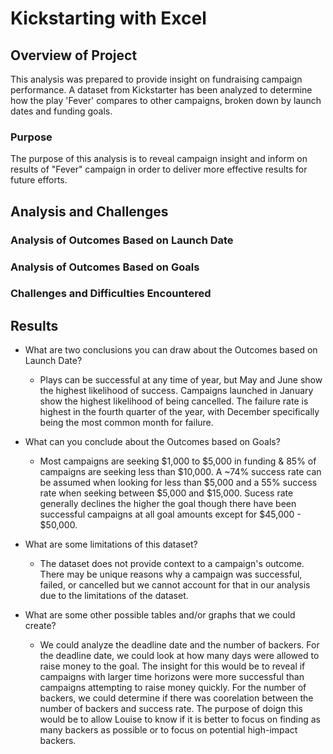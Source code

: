 # Kickstarting with Excel

## Overview of Project
This analysis was prepared to provide insight on fundraising campaign performance. A dataset from Kickstarter has been analyzed to determine how the play 'Fever' compares to other campaigns, broken down by launch dates and funding goals. 

### Purpose
The purpose of this analysis is to reveal campaign insight and inform on results of "Fever" campaign in order to deliver more effective results for future efforts.

## Analysis and Challenges

### Analysis of Outcomes Based on Launch Date

### Analysis of Outcomes Based on Goals

### Challenges and Difficulties Encountered

## Results

- What are two conclusions you can draw about the Outcomes based on Launch Date? 
  - Plays can be successful at any time of year, but May and June show the highest likelihood of success. Campaigns launched in January show the highest likelihood of being cancelled. The failure rate is highest in the fourth quarter of the year, with December specifically being the most common month for failure. 

- What can you conclude about the Outcomes based on Goals? 
  -  Most campaigns are seeking $1,000 to $5,000 in funding & 85% of campaigns are seeking less than $10,000. A ~74% success rate can be assumed when looking for less than $5,000 and a 55% success rate when seeking between $5,000 and $15,000. Sucess rate generally declines the higher the goal though there have been successful campaigns at all goal amounts except for $45,000 - $50,000.

- What are some limitations of this dataset?
  -  The dataset does not provide context to a campaign's outcome. There may be unique reasons why a campaign was successful, failed, or cancelled but we cannot account for that in our analysis due to the limitations of the dataset. 

- What are some other possible tables and/or graphs that we could create?
  - We could analyze the deadline date and the number of backers. For the deadline date, we could look at how many days were allowed to raise money to the goal. The insight for this would be to reveal if campaigns with larger time horizons were more successful than campaigns attempting to raise money quickly. For the number of backers, we could determine if there was coorelation between the number of backers and success rate. The purpose of doign this would be to allow Louise to know if it is better to focus on finding as many backers as possible or to focus on potential high-impact backers. 
